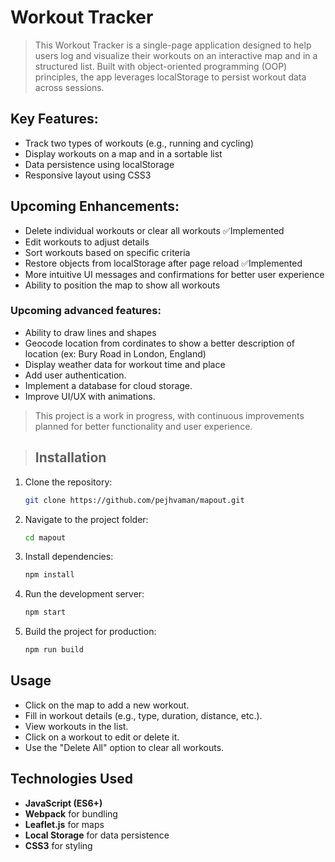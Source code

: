 # Workout Tracker

> This Workout Tracker is a single-page application designed to help users log and visualize their workouts on an interactive map and in a structured list. Built with object-oriented programming (OOP) principles, the app leverages localStorage to persist workout data across sessions.

## Key Features:

- Track two types of workouts (e.g., running and cycling)
- Display workouts on a map and in a sortable list
- Data persistence using localStorage
- Responsive layout using CSS3

## Upcoming Enhancements:

- Delete individual workouts or clear all workouts ✅Implemented
- Edit workouts to adjust details
- Sort workouts based on specific criteria
- Restore objects from localStorage after page reload ✅Implemented
- More intuitive UI messages and confirmations for better user experience
- Ability to position the map to show all workouts

### Upcoming advanced features:

- Ability to draw lines and shapes
- Geocode location from cordinates to show a better description of location (ex: Bury Road in London, England)
- Display weather data for workout time and place
- Add user authentication.
- Implement a database for cloud storage.
- Improve UI/UX with animations.

> This project is a work in progress, with continuous improvements planned for better functionality and user experience.


> ## Installation
1. Clone the repository:
   ```sh
   git clone https://github.com/pejhvaman/mapout.git
   ```
2. Navigate to the project folder:
   ```sh
   cd mapout
   ```
3. Install dependencies:
   ```sh
   npm install
   ```
4. Run the development server:
   ```sh
   npm start
   ```
5. Build the project for production:
   ```sh
   npm run build
   ```

## Usage
- Click on the map to add a new workout.
- Fill in workout details (e.g., type, duration, distance, etc.).
- View workouts in the list.
- Click on a workout to edit or delete it.
- Use the "Delete All" option to clear all workouts.

## Technologies Used
- **JavaScript (ES6+)**
- **Webpack** for bundling
- **Leaflet.js** for maps
- **Local Storage** for data persistence
- **CSS3** for styling

